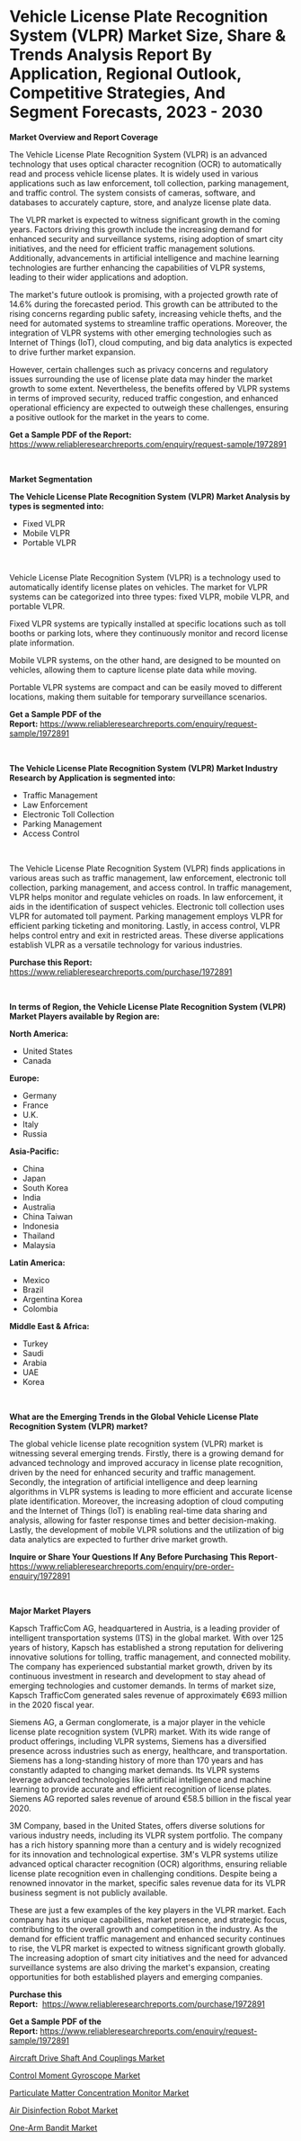 <p><h1>Vehicle License Plate Recognition System (VLPR) Market Size, Share & Trends Analysis Report By Application, Regional Outlook, Competitive Strategies, And Segment Forecasts, 2023 - 2030</h1></p><p><strong>Market Overview and Report Coverage</strong></p>
<p><p>The Vehicle License Plate Recognition System (VLPR) is an advanced technology that uses optical character recognition (OCR) to automatically read and process vehicle license plates. It is widely used in various applications such as law enforcement, toll collection, parking management, and traffic control. The system consists of cameras, software, and databases to accurately capture, store, and analyze license plate data.</p><p>The VLPR market is expected to witness significant growth in the coming years. Factors driving this growth include the increasing demand for enhanced security and surveillance systems, rising adoption of smart city initiatives, and the need for efficient traffic management solutions. Additionally, advancements in artificial intelligence and machine learning technologies are further enhancing the capabilities of VLPR systems, leading to their wider applications and adoption.</p><p>The market's future outlook is promising, with a projected growth rate of 14.6% during the forecasted period. This growth can be attributed to the rising concerns regarding public safety, increasing vehicle thefts, and the need for automated systems to streamline traffic operations. Moreover, the integration of VLPR systems with other emerging technologies such as Internet of Things (IoT), cloud computing, and big data analytics is expected to drive further market expansion.</p><p>However, certain challenges such as privacy concerns and regulatory issues surrounding the use of license plate data may hinder the market growth to some extent. Nevertheless, the benefits offered by VLPR systems in terms of improved security, reduced traffic congestion, and enhanced operational efficiency are expected to outweigh these challenges, ensuring a positive outlook for the market in the years to come.</p></p>
<p><strong>Get a Sample PDF of the Report:</strong> <a href="https://www.reliableresearchreports.com/enquiry/request-sample/1972891">https://www.reliableresearchreports.com/enquiry/request-sample/1972891</a></p>
<p>&nbsp;</p>
<p><strong>Market Segmentation</strong></p>
<p><strong>The Vehicle License Plate Recognition System (VLPR) Market Analysis by types is segmented into:</strong></p>
<p><ul><li>Fixed VLPR</li><li>Mobile VLPR</li><li>Portable VLPR</li></ul></p>
<p>&nbsp;</p>
<p><p>Vehicle License Plate Recognition System (VLPR) is a technology used to automatically identify license plates on vehicles. The market for VLPR systems can be categorized into three types: fixed VLPR, mobile VLPR, and portable VLPR. </p><p>Fixed VLPR systems are typically installed at specific locations such as toll booths or parking lots, where they continuously monitor and record license plate information. </p><p>Mobile VLPR systems, on the other hand, are designed to be mounted on vehicles, allowing them to capture license plate data while moving. </p><p>Portable VLPR systems are compact and can be easily moved to different locations, making them suitable for temporary surveillance scenarios.</p></p>
<p><strong>Get a Sample PDF of the Report:</strong>&nbsp;<a href="https://www.reliableresearchreports.com/enquiry/request-sample/1972891">https://www.reliableresearchreports.com/enquiry/request-sample/1972891</a></p>
<p>&nbsp;</p>
<p><strong>The Vehicle License Plate Recognition System (VLPR) Market Industry Research by Application is segmented into:</strong></p>
<p><ul><li>Traffic Management</li><li>Law Enforcement</li><li>Electronic Toll Collection</li><li>Parking Management</li><li>Access Control</li></ul></p>
<p>&nbsp;</p>
<p><p>The Vehicle License Plate Recognition System (VLPR) finds applications in various areas such as traffic management, law enforcement, electronic toll collection, parking management, and access control. In traffic management, VLPR helps monitor and regulate vehicles on roads. In law enforcement, it aids in the identification of suspect vehicles. Electronic toll collection uses VLPR for automated toll payment. Parking management employs VLPR for efficient parking ticketing and monitoring. Lastly, in access control, VLPR helps control entry and exit in restricted areas. These diverse applications establish VLPR as a versatile technology for various industries.</p></p>
<p><strong>Purchase this Report:</strong>&nbsp; <a href="https://www.reliableresearchreports.com/purchase/1972891">https://www.reliableresearchreports.com/purchase/1972891</a></p>
<p>&nbsp;</p>
<p><strong>In terms of Region, the Vehicle License Plate Recognition System (VLPR) Market Players available by Region are:</strong></p>
<p>
    <p> <strong> North America: </strong>
        <ul>
            <li>United States</li>
            <li>Canada</li>
        </ul>
        </p> 
    <p> <strong> Europe: </strong>
        <ul>
            <li>Germany</li>
            <li>France</li>
            <li>U.K.</li>
            <li>Italy</li>
            <li>Russia</li>
        </ul>
        </p> 
    <p> <strong> Asia-Pacific: </strong>
        <ul>
            <li>China</li>
            <li>Japan</li>
            <li>South Korea</li>
            <li>India</li>
            <li>Australia</li>
            <li>China Taiwan</li>
            <li>Indonesia</li>
            <li>Thailand</li>
            <li>Malaysia</li>
        </ul>
        </p> 
    <p> <strong> Latin America: </strong>
        <ul>
            <li>Mexico</li>
            <li>Brazil</li>
            <li>Argentina Korea</li>
            <li>Colombia</li>
        </ul>
        </p> 
    <p> <strong> Middle East & Africa: </strong>
        <ul>
            <li>Turkey</li>
            <li>Saudi</li>
            <li>Arabia</li>
            <li>UAE</li>
            <li>Korea</li>
        </ul>
    </p>
    </p>
<p>&nbsp;</p>
<p><strong>What are the Emerging Trends in the Global Vehicle License Plate Recognition System (VLPR) market?</strong></p>
<p><p>The global vehicle license plate recognition system (VLPR) market is witnessing several emerging trends. Firstly, there is a growing demand for advanced technology and improved accuracy in license plate recognition, driven by the need for enhanced security and traffic management. Secondly, the integration of artificial intelligence and deep learning algorithms in VLPR systems is leading to more efficient and accurate license plate identification. Moreover, the increasing adoption of cloud computing and the Internet of Things (IoT) is enabling real-time data sharing and analysis, allowing for faster response times and better decision-making. Lastly, the development of mobile VLPR solutions and the utilization of big data analytics are expected to further drive market growth.</p></p>
<p><strong>Inquire or Share Your Questions If Any Before Purchasing This Report</strong>- <a href="https://www.reliableresearchreports.com/enquiry/pre-order-enquiry/1972891">https://www.reliableresearchreports.com/enquiry/pre-order-enquiry/1972891</a></p>
<p>&nbsp;</p>
<p><strong>Major Market Players</strong></p>
<p><p>Kapsch TrafficCom AG, headquartered in Austria, is a leading provider of intelligent transportation systems (ITS) in the global market. With over 125 years of history, Kapsch has established a strong reputation for delivering innovative solutions for tolling, traffic management, and connected mobility. The company has experienced substantial market growth, driven by its continuous investment in research and development to stay ahead of emerging technologies and customer demands. In terms of market size, Kapsch TrafficCom generated sales revenue of approximately €693 million in the 2020 fiscal year.</p><p>Siemens AG, a German conglomerate, is a major player in the vehicle license plate recognition system (VLPR) market. With its wide range of product offerings, including VLPR systems, Siemens has a diversified presence across industries such as energy, healthcare, and transportation. Siemens has a long-standing history of more than 170 years and has constantly adapted to changing market demands. Its VLPR systems leverage advanced technologies like artificial intelligence and machine learning to provide accurate and efficient recognition of license plates. Siemens AG reported sales revenue of around €58.5 billion in the fiscal year 2020.</p><p>3M Company, based in the United States, offers diverse solutions for various industry needs, including its VLPR system portfolio. The company has a rich history spanning more than a century and is widely recognized for its innovation and technological expertise. 3M's VLPR systems utilize advanced optical character recognition (OCR) algorithms, ensuring reliable license plate recognition even in challenging conditions. Despite being a renowned innovator in the market, specific sales revenue data for its VLPR business segment is not publicly available.</p><p>These are just a few examples of the key players in the VLPR market. Each company has its unique capabilities, market presence, and strategic focus, contributing to the overall growth and competition in the industry. As the demand for efficient traffic management and enhanced security continues to rise, the VLPR market is expected to witness significant growth globally. The increasing adoption of smart city initiatives and the need for advanced surveillance systems are also driving the market's expansion, creating opportunities for both established players and emerging companies.</p></p>
<p><strong>Purchase this Report:</strong>&nbsp;&nbsp;<a href="https://www.reliableresearchreports.com/purchase/1972891">https://www.reliableresearchreports.com/purchase/1972891</a></p>
<p></p>
<p><strong>Get a Sample PDF of the Report:</strong>&nbsp;<a href="https://www.reliableresearchreports.com/enquiry/request-sample/1972891">https://www.reliableresearchreports.com/enquiry/request-sample/1972891</a></p>
<p><p><a href="https://www.linkedin.com/pulse/aircraft-drive-shaft-couplings-market-size-share-amp-trends-imsze/">Aircraft Drive Shaft And Couplings Market</a></p><p><a href="https://medium.com/@beaugrant15/control-moment-gyroscope-market-comprehensive-assessment-by-type-application-and-geography-97c29d77bbe7">Control Moment Gyroscope Market</a></p><p><a href="https://www.linkedin.com/pulse/particulate-matter-concentration-monitor-market-size-2023-tfeke/">Particulate Matter Concentration Monitor Market</a></p><p><a href="https://medium.com/@audieyost1952/air-disinfection-robot-market-exploring-market-share-market-trends-and-future-growth-bd108981a29b">Air Disinfection Robot Market</a></p><p><a href="https://www.linkedin.com/pulse/one-arm-bandit-market-insights-players-forecast-till-2030-vizde/">One-Arm Bandit Market</a></p></p>